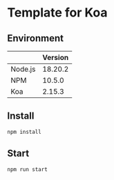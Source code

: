 # Template for Koa

## Environment

|         | Version |
| ------- | ------- |
| Node.js | 18.20.2 |
| NPM     | 10.5.0  |
| Koa     | 2.15.3  |

## Install

```sh
npm install
```

## Start

```sh
npm run start
```
